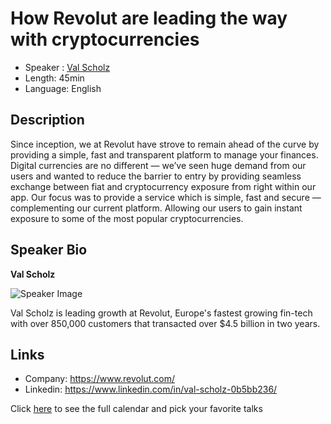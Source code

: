 How Revolut are leading the way with cryptocurrencies
==========================

* Speaker   : [Val Scholz](https://www.linkedin.com/in/val-scholz-0b5bb236/)
* Length: 45min
* Language: English

Description
-----------

Since inception, we at Revolut have strove to remain ahead of the curve by providing a simple, fast and transparent platform to manage your finances. Digital currencies are no different — we’ve seen huge demand from our users and wanted to reduce the barrier to entry by providing seamless exchange between fiat and cryptocurrency exposure from right within our app. Our focus was to provide a service which is simple, fast and secure — complementing our current platform. Allowing our users to gain instant exposure to some of the most popular cryptocurrencies.

Speaker Bio
-----------

**Val Scholz**

![Speaker Image](https://github.com/PixelsCamp/talks/blob/master/img/val.jpg?raw=true)

Val Scholz is leading growth at Revolut, Europe's fastest growing fin-tech with over 850,000 customers that transacted over $4.5 billion in two years. 

Links
-----

* Company: https://www.revolut.com/
* Linkedin: https://www.linkedin.com/in/val-scholz-0b5bb236/

Click [here][1] to see the full calendar and pick your favorite talks

[1]: https://pixels.camp/schedule/
